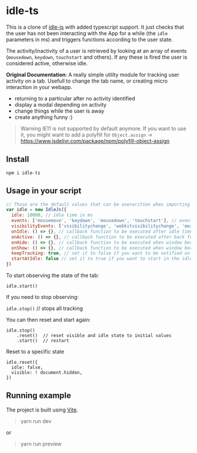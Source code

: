 # idle-ts


This is a clone of [idle-js](https://github.com/soixantecircuits/idle-js) with added typescript support. It just checks that 
the user has not been interacting with the App for a while (the `idle` parameters in ms) and triggers functions according to the user state.

The activity/inactivity of a user is retrieved by looking at an array of events (`mousedown`, `keydown`, `touchstart` and others).
If any these is fired the user is considered active, otherwise idle.


**Original Documentation**:
A really simple utility module for tracking user activity on a tab. Usefull to change the tab name, or creating micro interaction in your webapp.

- returning to a particular after no activity identified
- display a modal depending on activity
- change things while the user is away
- create anything funny :)

>Warning IE11 is not supported by default anymore. If you want to use it, you might want to add a polyfill for `Object.assign` -> https://www.jsdelivr.com/package/npm/polyfill-object-assign

## Install

`npm i idle-ts`

## Usage in your script

```js
// Those are the default values that can be overwritten when importing and initializing the class `IdleTs`
var idle = new IdleJs({
  idle: 10000, // idle time in ms
  events: ['mousemove', 'keydown', 'mousedown', 'touchstart'], // events that will trigger the idle resetter
  visibilityEvents: ['visibilitychange', 'webkitvisibilitychange', 'mozvisibilitychange', 'msvisibilitychange'], // events that will trigger the idle resetter for visibility
  onIdle: () => {}, // callback function to be executed after idle time
  onActive: () => {}, // callback function to be executed after back form idleness
  onHide: () => {}, // callback function to be executed when window become hidden
  onShow: () => {}, // callback function to be executed when window become visible
  keepTracking: true, // set it to false if you want to be notified only on the first idleness change
  startAtIdle: false // set it to true if you want to start in the idle state
})
```

To start observing the state of the tab:

`idle.start()`

If you need to stop observing:


`idle.stop()`   // stops all tracking

You can then reset and start again:

```
idle.stop()
    .reset()  // reset visible and idle state to initial values
    .start()  // restart
```

Reset to a specific state

```
idle.reset({
  idle: false,
  visible: ! document.hidden,
})
```



## Running example

The project is built using [Vite](https://vitejs.dev/).

> yarn run dev

or 

> yarn run preview
